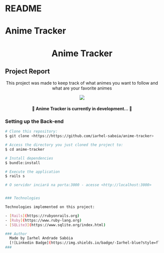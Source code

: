 # README

# Anime Tracker 
<h1 align="center">Anime Tracker</h1>

## Project Report
<p align="center">This project was made to keep track of what animes you want to follow and what are your favorite animes</p>

<p align="center">
<img src="http://img.shields.io/static/v1?label=STATUS&message=EM%20DESENVOLVIMENTO&color=GREEN&style=for-the-badge"/>
</p>

<h4 align="center"> 
	🚧  Anime Tracker is currently in development...  🚧
</h4>

### Setting up the Back-end

```bash
# Clone this repository:
$ git clone <https://https://github.com/iarhel-saboia/anime-tracker>

# Access the directory you just cloned the project to:
$ cd anime-tracker

# Install dependencies
$ bundle:install

# Execute the application
$ rails s

# O servidor inciará na porta:3000 - acesse <http://localhost:3000>


### Technologies

Technologies implemented on this project:

- [Rails](https://rubyonrails.org)
- [Ruby](https://www.ruby-lang.org)
- [SQLite3](https://www.sqlite.org/index.html)

### Author
  Made by Iarhel Andrade Sabóia
  [![Linkedin Badge](https://img.shields.io/badge/-Iarhel-blue?style=flat-square&logo=Linkedin&logoColor=white&link=https://www.linkedin.com/in/iarhel-andrade-saboia/)](https://www.linkedin.com/in/iarhel-andrade-sabóia) 
###


